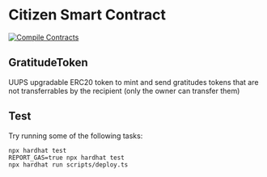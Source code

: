 # Citizen Smart Contract

[![Compile Contracts](https://github.com/daobrussels/smartcontracts/actions/workflows/compile.yml/badge.svg)](https://github.com/daobrussels/smartcontracts/actions/workflows/compile.yml)

## GratitudeToken

UUPS upgradable ERC20 token to mint and send gratitudes tokens that are not transferrables by the recipient (only the owner can transfer them)

## Test

Try running some of the following tasks:

```shell
npx hardhat test
REPORT_GAS=true npx hardhat test
npx hardhat run scripts/deploy.ts
```
